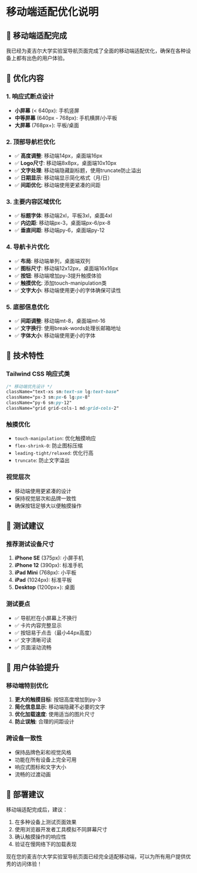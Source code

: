 # 移动端适配优化说明

## 📱 移动端适配完成

我已经为麦吉尔大学实验室导航页面完成了全面的移动端适配优化，确保在各种设备上都有出色的用户体验。

## 🎯 优化内容

### 1. 响应式断点设计
- **小屏幕** (< 640px): 手机竖屏
- **中等屏幕** (640px - 768px): 手机横屏/小平板
- **大屏幕** (768px+): 平板/桌面

### 2. 顶部导航栏优化
- ✅ **高度调整**: 移动端14px，桌面端16px
- ✅ **Logo尺寸**: 移动端8x8px，桌面端10x10px
- ✅ **文字处理**: 移动端隐藏副标题，使用truncate防止溢出
- ✅ **日期显示**: 移动端显示简化格式（月/日）
- ✅ **间距优化**: 移动端使用更紧凑的间距

### 3. 主要内容区域优化
- ✅ **标题字体**: 移动端2xl，平板3xl，桌面4xl
- ✅ **内边距**: 移动端px-3，桌面端px-6/px-8
- ✅ **垂直间距**: 移动端py-6，桌面端py-12

### 4. 导航卡片优化
- ✅ **布局**: 移动端单列，桌面端双列
- ✅ **图标尺寸**: 移动端12x12px，桌面端16x16px
- ✅ **按钮**: 移动端增加py-3提升触摸体验
- ✅ **触摸优化**: 添加touch-manipulation类
- ✅ **文字大小**: 移动端使用更小的字体确保可读性

### 5. 底部信息优化
- ✅ **间距调整**: 移动端mt-8，桌面端mt-16
- ✅ **文字换行**: 使用break-words处理长邮箱地址
- ✅ **字体大小**: 移动端使用更小的字体

## 🔧 技术特性

### Tailwind CSS 响应式类
```css
/* 移动端优先设计 */
className="text-xs sm:text-sm lg:text-base"
className="px-3 sm:px-6 lg:px-8"
className="py-6 sm:py-12"
className="grid grid-cols-1 md:grid-cols-2"
```

### 触摸优化
- `touch-manipulation`: 优化触摸响应
- `flex-shrink-0`: 防止图标压缩
- `leading-tight/relaxed`: 优化行高
- `truncate`: 防止文字溢出

### 视觉层次
- 移动端使用更紧凑的设计
- 保持视觉层次和品牌一致性
- 确保按钮足够大以便触摸操作

## 📱 测试建议

### 推荐测试设备尺寸
1. **iPhone SE** (375px): 小屏手机
2. **iPhone 12** (390px): 标准手机
3. **iPad Mini** (768px): 小平板
4. **iPad** (1024px): 标准平板
5. **Desktop** (1200px+): 桌面

### 测试要点
- ✅ 导航栏在小屏幕上不换行
- ✅ 卡片内容完整显示
- ✅ 按钮易于点击（最小44px高度）
- ✅ 文字清晰可读
- ✅ 页面滚动流畅

## 🌟 用户体验提升

### 移动端特别优化
1. **更大的触摸目标**: 按钮高度增加到py-3
2. **简化信息显示**: 移动端隐藏不必要的文字
3. **优化加载速度**: 使用适当的图片尺寸
4. **防止误触**: 合理的间距设计

### 跨设备一致性
- 保持品牌色彩和视觉风格
- 功能在所有设备上完全可用
- 响应式图标和文字大小
- 流畅的过渡动画

## 🚀 部署建议

移动端适配完成后，建议：
1. 在多种设备上测试页面效果
2. 使用浏览器开发者工具模拟不同屏幕尺寸
3. 确认触摸操作的响应性
4. 验证在慢网络下的加载表现

现在您的麦吉尔大学实验室导航页面已经完全适配移动端，可以为所有用户提供优秀的访问体验！